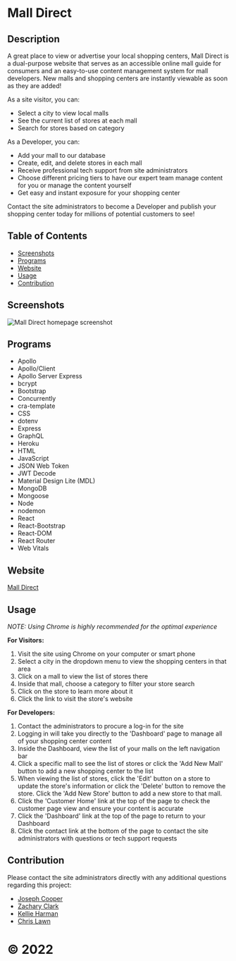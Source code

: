 # Mall Direct

## Description
A great place to view or advertise your local shopping centers, Mall Direct is a dual-purpose website that serves as an accessible online mall guide for consumers and an easy-to-use content management system for mall developers. New malls and shopping centers are instantly viewable as soon as they are added!

As a site visitor, you can:
* Select a city to view local malls
* See the current list of stores at each mall
* Search for stores based on category

As a Developer, you can:
* Add your mall to our database
* Create, edit, and delete stores in each mall
* Receive professional tech support from site administrators
* Choose different pricing tiers to have our expert team manage content for you or manage the content yourself
* Get easy and instant exposure for your shopping center

Contact the site administrators to become a Developer and publish your shopping center today for millions of potential customers to see!

## **Table of Contents**
* [Screenshots](#screenshots)
* [Programs](#programs)
* [Website](#website)
* [Usage](#usage)
* [Contribution](#contribution)

## **Screenshots**
![Mall Direct homepage screenshot](./client/assets/screenshots/user-profile-screenshot.jpg)

## **Programs**
* Apollo
* Apollo/Client
* Apollo Server Express
* bcrypt
* Bootstrap
* Concurrently
* cra-template
* CSS
* dotenv
* Express
* GraphQL
* Heroku
* HTML
* JavaScript
* JSON Web Token
* JWT Decode
* Material Design Lite (MDL)
* MongoDB
* Mongoose
* Node
* nodemon
* React
* React-Bootstrap
* React-DOM
* React Router
* Web Vitals

## **Website**
<a href="https://mall-direct.herokuapp.com/" target="_blank">Mall Direct</a>

## **Usage**
*NOTE: Using Chrome is highly recommended for the optimal experience*

**For Visitors:**
1. Visit the site using Chrome on your computer or smart phone
2. Select a city in the dropdown menu to view the shopping centers in that area
3. Click on a mall to view the list of stores there
4. Inside that mall, choose a category to filter your store search
5. Click on the store to learn more about it
6. Click the link to visit the store's website

**For Developers:**
1. Contact the administrators to procure a log-in for the site
2. Logging in will take you directly to the 'Dashboard' page to manage all of your shopping center content
3. Inside the Dashboard, view the list of your malls on the left navigation bar
4. Click a specific mall to see the list of stores or click the 'Add New Mall' button to add a new shopping center to the list
5. When viewing the list of stores, click the 'Edit' button on a store to update the store's information or click the 'Delete' button to remove the store.  Click the 'Add New Store' button to add a new store to that mall.
6. Click the 'Customer Home' link at the top of the page to check the customer page view and ensure your content is accurate
7. Click the 'Dashboard' link at the top of the page to return to your Dashboard
8. Click the contact link at the bottom of the page to contact the site administrators with questions or tech support requests

## **Contribution**
Please contact the site administrators directly with any additional questions regarding this project:
* [Joseph Cooper](https://github.com/JosephJamesCoop)
* [Zachary Clark](https://github.com/zaclark369)
* [Kellie Harman](https://github.com/knharman)
* [Chris Lawn](https://github.com/ChristopherLawn)

# ©️ 2022